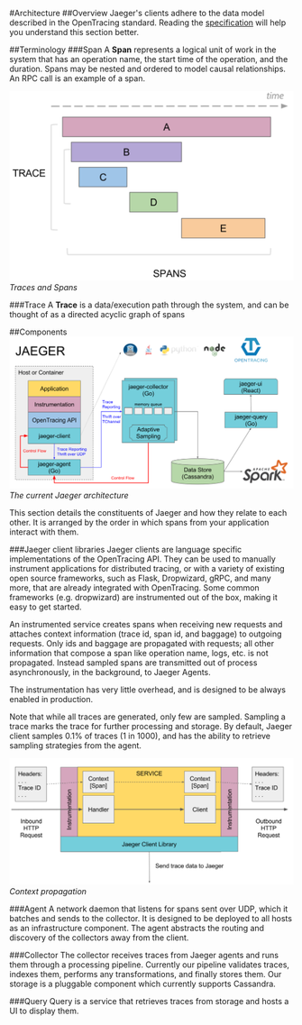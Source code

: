 #Architecture
##Overview
Jaeger's clients adhere to the data model described in the OpenTracing standard. Reading the [specification](https://github.com/opentracing/specification/blob/master/specification.md) will help you understand this section better.

##Terminology
###Span
A **Span** represents a logical unit of work in the system that has an operation name, the start time of the operation, and the duration. Spans may be nested and ordered to model causal relationships. An RPC call is an example of a span.  

![Traces And Spans](images/spans-traces.png)
*Traces and Spans*

###Trace
A **Trace** is a data/execution path through the system, and can be thought of as a directed acyclic graph of spans


##Components
![Architecture](images/architecture.png)
*The current Jaeger architecture*

This section details the constituents of Jaeger and how they relate to each other. It is arranged by the order in which spans from your application interact with them. 

###Jaeger client libraries
Jaeger clients are language specific implementations of the OpenTracing API. They can be used to manually instrument applications for distributed tracing, or with a variety of existing open source frameworks, such as Flask, Dropwizard, gRPC, and many more, that are already integrated with OpenTracing.
Some common frameworks (e.g. dropwizard) are instrumented out of the box, making it easy to get started. 

An instrumented service creates spans when receiving new requests and attaches context information (trace id, span id, and baggage) to outgoing requests. Only ids and baggage are propagated with requests; all other information that compose a span like operation name, logs, etc. is not propagated. Instead sampled spans are transmitted out of process asynchronously, in the background, to Jaeger Agents.

The instrumentation has very little overhead, and is designed to be always enabled in production.

Note that while all traces are generated, only few are sampled. Sampling a trace marks the trace for further processing and storage. 
By default, Jaeger client samples 0.1% of traces (1 in 1000), and has the ability to retrieve sampling strategies from the agent. 

![Context propagation explained](images/context-prop.png)
*Context propagation*

###Agent
A network daemon that listens for spans sent over UDP, which it batches and sends to the collector. It is designed to be deployed to all hosts as an infrastructure component.  The agent abstracts the routing and discovery of the collectors away from the client. 

###Collector
The collector receives traces from Jaeger agents and runs them through a processing pipeline. Currently our pipeline validates traces, indexes them, performs any transformations, and finally stores them. 
Our storage is a pluggable component which currently supports Cassandra. 

###Query
Query is a service that retrieves traces from storage and hosts a UI to display them.
